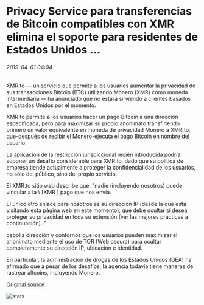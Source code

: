 # Privacy Service para transferencias de Bitcoin compatibles con XMR elimina el soporte para residentes de Estados Unidos ...

###### 2019-04-01 04:04

XMR.to — un servicio que permite a los usuarios aumentar la privacidad de sus transacciones Bitcoin (BTC) utilizando Monero (XMR) como moneda intermediaria — ha anunciado que no estará sirviendo a clientes basados en Estados Unidos por el momento.

XMR.to permite a los usuarios hacer un pago Bitcoin a una dirección especificada, pero para maximizar su propio anonimato transfiriendo primero un valor equivalente en moneda de privacidad Monero a XMR.to, que-después de recibir el Monero-ejecuta el pago Bitcoin en nombre del usuario.

La aplicación de la restricción jurisdiccional recién introducida podría suponer un desafío considerable para XMR.to, dado que su política de empresa tiende actualmente a proteger la confidencialidad de los usuarios, no sólo del público, sino del propio servicio.

El XMR.to sitio web describe que: "nadie (incluyendo nosotros) puede vincular a la \ [XMR \] pago que nos envía.

El único otro enlace para nosotros es su dirección IP (desde la que está visitando esta página web en este momento), que debe ocultar si desea proteger su privacidad en toda su extensión (ver las mejores prácticas a continuación). "

cebolla dirección y contornos que los usuarios pueden maximizar el anonimato mediante el uso de TOR (Web oscura) para ocultar completamente su dirección IP, ubicación e identidad.

En particular, la administración de drogas de los Estados Unidos (DEA) ha afirmado que a pesar de los desafíos, la agencia todavía tiene maneras de rastrear altcoins, incluyendo Monero.

[Original source](https://cointelegraph.com/news/privacy-service-for-xmr-enabled-bitcoin-transfers-removes-support-for-us-residents)

![stats](https://c.statcounter.com/11760860/0/a89fa40b/1/ "stats")